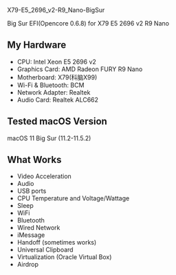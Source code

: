 X79-E5_2696_v2-R9_Nano-BigSur

Big Sur EFI(Opencore 0.6.8) for X79 E5 2696 v2 R9 Nano


## My Hardware

* CPU: Intel Xeon E5 2696 v2
* Graphics Card: AMD Radeon FURY R9 Nano
* Motherboard: X79(科脑X99)
* Wi-Fi & Bluetooth: BCM
* Network Adapter: Realtek
* Audio Card: Realtek ALC662

## Tested macOS Version

macOS 11 Big Sur (11.2-11.5.2)

## What Works

* Video Acceleration
* Audio
* USB ports
* CPU Temperature and Voltage/Wattage
* Sleep
* WiFi
* Bluetooth
* Wired Network
* iMessage
* Handoff (sometimes works)
* Universal Clipboard
* Virtualization (Oracle Virtual Box)
* Airdrop
